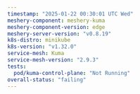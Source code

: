 ```yaml
---
timestamp: "2025-01-22 00:30:01 UTC Wed"
meshery-component: meshery-kuma
meshery-component-version: edge
meshery-server-version: "v0.8.19"
k8s-distro: minikube
k8s-version: "v1.32.0"
service-mesh: Kuma
service-mesh-version: "2.9.3"
tests:
  pod/kuma-control-plane: "Not Running"
overall-status: "failing"
---
```

